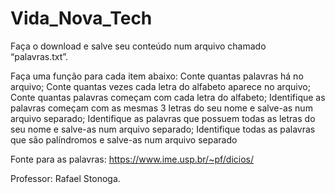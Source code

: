 # Vida_Nova_Tech


Faça o download e salve seu conteúdo num arquivo chamado “palavras.txt”.

Faça uma função para cada item abaixo:
    Conte quantas palavras há no arquivo;
    Conte quantas vezes cada letra do alfabeto aparece no arquivo;
    Conte quantas palavras começam com cada letra do alfabeto;
    Identifique as palavras começam com as mesmas 3 letras do seu nome e salve-as num arquivo separado;
    Identifique as palavras que possuem todas as letras do seu nome e salve-as num arquivo separado;
    Identifique todas as palavras que são palíndromos e salve-as num arquivo separado

Fonte para as palavras: https://www.ime.usp.br/~pf/dicios/

Professor: Rafael Stonoga.